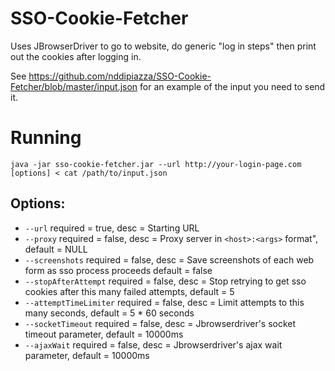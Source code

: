 # SSO-Cookie-Fetcher
Uses JBrowserDriver to go to website, do generic "log in steps" then print out the cookies after logging in.

See https://github.com/nddipiazza/SSO-Cookie-Fetcher/blob/master/input.json for an example of the input you need to send it.

# Running

`java -jar sso-cookie-fetcher.jar --url http://your-login-page.com [options] < cat /path/to/input.json`

## Options:

 - `--url`                 required = true, desc = Starting URL
 - `--proxy`               required = false, desc = Proxy server in `<host>:<args>` format", default = NULL
 - `--screenshots`        required = false, desc = Save screenshots of each web form as sso process proceeds default = false
 - `--stopAfterAttempt`    required = false, desc = Stop retrying to get sso cookies after this many failed attempts, default = 5
 - `--attemptTimeLimiter`  required = false, desc = Limit attempts to this many seconds, default = 5 * 60 seconds
 - `--socketTimeout`       required = false, desc = Jbrowserdriver's socket timeout parameter, default = 10000ms
 - `--ajaxWait`       required = false, desc = Jbrowserdriver's ajax wait parameter, default = 10000ms
  
